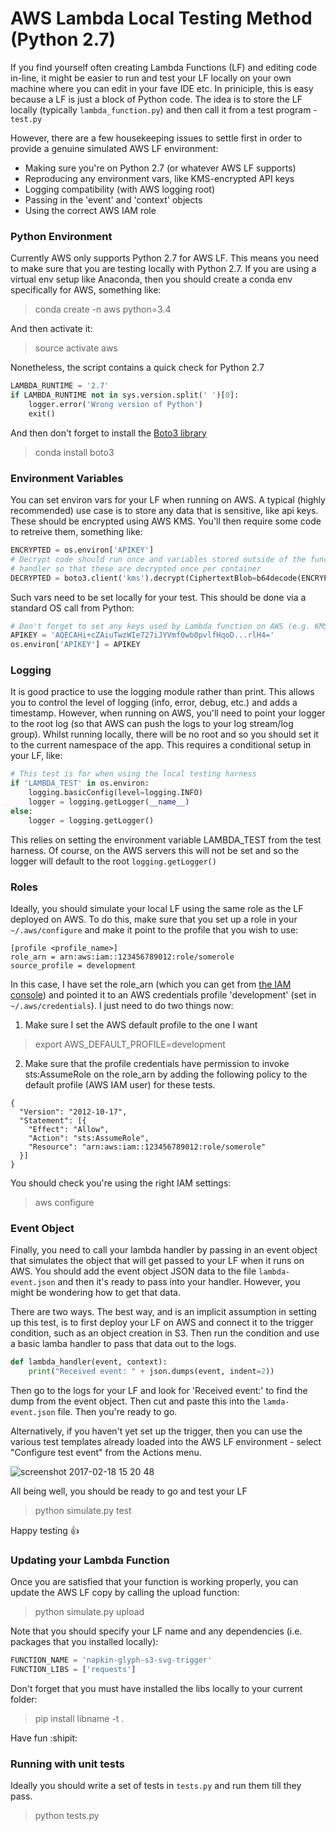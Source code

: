 # AWS Lambda Local Testing Method (Python 2.7)

If you find yourself often creating Lambda Functions (LF) and editing code in-line, it might be easier to run and test your LF locally on your own machine where you can edit in your fave IDE etc. In priniciple, this is easy because a LF is just a block of Python code. The idea is to store the LF locally (typically ```lambda_function.py```) and then call it from a test program - ```test.py```

However, there are a few housekeeping issues to settle first in order to provide a genuine simulated AWS LF environment:

- Making sure you're on Python 2.7 (or whatever AWS LF supports)
- Reproducing any environment vars, like KMS-encrypted API keys
- Logging compatibility (with AWS logging root)
- Passing in the 'event' and 'context' objects 
- Using the correct AWS IAM role

### Python Environment 

Currently AWS only supports Python 2.7 for AWS LF. This means you need to make sure that you are testing locally with Python 2.7. If you are using a virtual env setup like Anaconda, then you should create a conda env specifically for AWS, something like:

>conda create -n aws python=3.4

And then activate it:

>source activate aws

Nonetheless, the script contains a quick check for Python 2.7

```python
LAMBDA_RUNTIME = '2.7'
if LAMBDA_RUNTIME not in sys.version.split(' ')[0]:
    logger.error('Wrong version of Python')
    exit()
```

And then don't forget to install the [Boto3 library](https://boto3.readthedocs.io/en/latest/)

>conda install boto3

### Environment Variables

You can set environ vars for your LF when running on AWS. A typical (highly recommended) use case is to store any data that is sensitive, like api keys. These should be encrypted using AWS KMS. You'll then require some code to retreive them, something like:

```python
ENCRYPTED = os.environ['APIKEY']
# Decrypt code should run once and variables stored outside of the function
# handler so that these are decrypted once per container
DECRYPTED = boto3.client('kms').decrypt(CiphertextBlob=b64decode(ENCRYPTED))['Plaintext']
```

Such vars need to be set locally for your test. This should be done via a standard OS call from Python:

```python
# Don't forget to set any keys used by Lambda function on AWS (e.g. KMS keys etc.)
APIKEY = 'AQECAHi+cZAiuTwzWIe727iJYVmf0wb0pvlfHqoD...rlH4='
os.environ['APIKEY'] = APIKEY
```

### Logging

It is good practice to use the logging module rather than print. This allows you to control the level of logging (info, error, debug, etc.) and adds a timestamp. However, when running on AWS, you'll need to point your logger to the root log (so that AWS can push the logs to your log stream/log group). Whilst running locally, there will be no root and so you should set it to the current namespace of the app. This requires a conditional setup in your LF, like:

```python
# This test is for when using the local testing harness
if 'LAMBDA_TEST' in os.environ:
    logging.basicConfig(level=logging.INFO)
    logger = logging.getLogger(__name__)
else:
    logger = logging.getLogger()
```

This relies on setting the environment variable LAMBDA_TEST from the test harness. Of course, on the AWS servers this will not be set and so the logger will default to the root ```logging.getLogger()```

### Roles

Ideally, you should simulate your local LF using the same role as the LF deployed on AWS. To do this, make sure that you set up a role in your ```~/.aws/configure``` and make it point to the profile that you wish to use:

```
[profile <profile_name>]
role_arn = arn:aws:iam::123456789012:role/somerole
source_profile = development
```

In this case, I have set the role_arn (which you can get from [the IAM console](https://console.aws.amazon.com/iam)) and pointed it to an AWS credentials profile 'development' (set in ```~/.aws/credentials```). I just need to do two things now:

1. Make sure I set the AWS default profile to the one I want

>export AWS_DEFAULT_PROFILE=development

2. Make sure that the profile credentials have permission to invoke sts:AssumeRole on the role_arn by adding the following policy to the default profile (AWS IAM user) for these tests.

```
{
  "Version": "2012-10-17",
  "Statement": [{
    "Effect": "Allow",
    "Action": "sts:AssumeRole",
    "Resource": "arn:aws:iam::123456789012:role/somerole"
  }]
}
```

You should check you're using the right IAM settings:

>aws configure

### Event Object

Finally, you need to call your lambda handler by passing in an event object that simulates the object that will get passed to your LF when it runs on AWS. You should add the event object JSON data to the file ```lambda-event.json``` and then it's ready to pass into your handler. However, you might be wondering how to get that data.

There are two ways. The best way, and is an implicit assumption in setting up this test, is to first deploy your LF on AWS and connect it to the trigger condition, such as an object creation in S3. Then run the condition and use a basic lamba handler to pass that data out to the logs.

```python
def lambda_handler(event, context):
    print("Received event: " + json.dumps(event, indent=2))
```

Then go to the logs for your LF and look for 'Received event:' to find the dump from the event object. Then cut and paste this into the ```lamda-event.json``` file. Then you're ready to go.

Alternatively, if you haven't yet set up the trigger, then you can use the various test templates already loaded into the AWS LF environment - select "Configure test event" from the Actions menu.

![screenshot 2017-02-18 15 20 48](https://cloud.githubusercontent.com/assets/28526/23097676/708e1bfa-f5ee-11e6-93ea-9e698b55f1f0.png)

All being well, you should be ready to go and test your LF

>python simulate.py test

Happy testing :+1:

### Updating your Lambda Function

Once you are satisfied that your function is working properly, you can update the AWS LF copy by calling the upload function:

>python simulate.py upload

Note that you should specify your LF name and any dependencies (i.e. packages that you installed locally):

```python
FUNCTION_NAME = 'napkin-glyph-s3-svg-trigger'
FUNCTION_LIBS = ['requests']
```

Don't forget that you must have installed the libs locally to your current folder:

>pip install libname -t .

Have fun :shipit:

### Running with unit tests

Ideally you should write a set of tests in ```tests.py``` and run them till they pass.

>python tests.py
